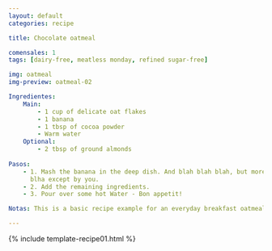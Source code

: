 ```yaml
---
layout: default
categories: recipe

title: Chocolate oatmeal

comensales: 1
tags: [dairy-free, meatless monday, refined sugar-free]

img: oatmeal
img-preview: oatmeal-02

Ingredientes:
    Main:
        - 1 cup of delicate oat flakes
        - 1 banana
        - 1 tbsp of cocoa powder
        - Warm water
    Optional:
        - 2 tbsp of ground almonds
  
Pasos:
    - 1. Mash the banana in the deep dish. And blah blah blah, but more blah
      blha except by you.
    - 2. Add the remaining ingredients.
    - 3. Pour over some hot Water - Bon appetit!

Notas: This is a basic recipe example for an everyday breakfast oatmeal. The banana provides a naturally slight sweetness and the almonds valuable fats and proteins. The cocoa supplements with intense flavor and superfood character. Try using grated coconut instead of ground almonds or cinnamon instead of cocoa powder.

---
```

<!--more-->

{% include template-recipe01.html %}

